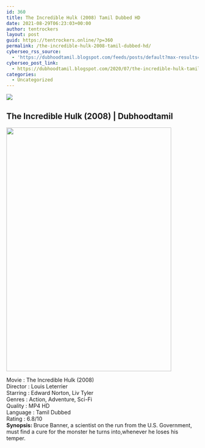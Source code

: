 ```yaml
---
id: 360
title: The Incredible Hulk (2008) Tamil Dubbed HD
date: 2021-08-29T06:23:03+00:00
author: tentrockers
layout: post
guid: https://tentrockers.online/?p=360
permalink: /the-incredible-hulk-2008-tamil-dubbed-hd/
cyberseo_rss_source:
  - 'https://dubhoodtamil.blogspot.com/feeds/posts/default?max-results=150&start-index=151'
cyberseo_post_link:
  - https://dubhoodtamil.blogspot.com/2020/07/the-incredible-hulk-tamil-dubbed-hd.html
categories:
  - Uncategorized
---
```

<div class="media_block">
  <img src="https://1.bp.blogspot.com/-wNp0oHeNxvo/XwV0mlmk7cI/AAAAAAAAA60/Lab1V-6HdXwpg6ShDqteaewVcD3PjC3ogCLcBGAsYHQ/s72-c/images%2B%25287%2529.jpeg" class="media_thumbnail" />
</div>

<div dir="ltr" trbidi="on" readability="10.320088300221">
  <h2>
    <span>The Incredible Hulk (2008) | Dubhoodtamil</span>
  </h2>
  
  <div class="separator">
    <a href="https://1.bp.blogspot.com/-wNp0oHeNxvo/XwV0mlmk7cI/AAAAAAAAA60/Lab1V-6HdXwpg6ShDqteaewVcD3PjC3ogCLcBGAsYHQ/s1600/images%2B%25287%2529.jpeg" imageanchor="1"><img loading="lazy" border="0" data-original-height="674" data-original-width="456" height="640" src="https://1.bp.blogspot.com/-wNp0oHeNxvo/XwV0mlmk7cI/AAAAAAAAA60/Lab1V-6HdXwpg6ShDqteaewVcD3PjC3ogCLcBGAsYHQ/s640/images%2B%25287%2529.jpeg" width="432" /></a>
  </div>
  
  <p>
    Movie<span> </span>:<span> </span>The Incredible Hulk (2008)<br />Director<span> </span>:<span> </span>Louis Leterrier<br />Starring<span> </span>:<span> </span>Edward Norton, Liv Tyler<br />Genres<span> </span>:<span> </span>Action, Adventure, Sci-Fi<br />Quality<span> </span>:<span> MP4 HD</span><br />Language<span> </span>:<span> </span>Tamil Dubbed<br />Rating<span> </span>:<span> </span>6.8/10<br /><b>Synopsis: </b><span>Bruce Banner, a scientist on the run from the U.S. Government, must find a cure for the monster he turns into,whenever he loses his temper.</span><br /><span><br /></span><br /> <span><br /></span><br /> </div>